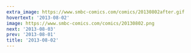 ```yaml
---
extra_image: https://www.smbc-comics.com/comics/20130802after.gif
hovertext: '2013-08-02'
image: https://www.smbc-comics.com/comics/20130802.png
next: '2013-08-03'
prev: '2013-08-01'
title: '2013-08-02'
---
```


